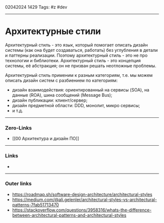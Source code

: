 02042024 1429
Tags: #z #dev 

---
# Архитектурные стили

Архитектурный стиль - это язык, который помогает описать дизайн системы (как она будет создаваться, работать) без углубления в детали и паттерны реализации. Поэтому архитектурный стиль - это не про технологии и библиотеки. Архитектурный стиль - это концепция системы, её абстракция; он не призван решать неотложные проблемы.

Архитектурный стиль применим к разным категориям, т.е. мы можем описать дизайн систем с разбиением по категориям:
- дизайн взаимодействия: ориентированный на сервисы (SOA), на данные (ROA), шина сообщений (Message Bus);
- дизайн публикации: клиент/сервер;
- дизайн предметной области: DDD, монолит, микро сервисы;
- и т.д.


---
### Zero-Links
- [[00 Архитектура и дизайн ПО]]

---
### Links
- 

---
### Outer links
- https://roadmap.sh/software-design-architecture/architectural-styles
- https://medium.com/@ali.gelenler/architectural-styles-vs-architectural-patterns-7fab51713470
- https://stackoverflow.com/questions/3958316/whats-the-difference-between-architectural-patterns-and-architectural-styles